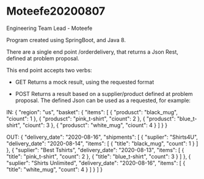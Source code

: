 # Moteefe20200807
Engineering Team Lead - Moteefe

Program created using SpringBoot, and Java 8.

There are a single end point /orderdelivery, that returns a Json Rest, defined at problem proposal.

This end point accepts two verbs:
- GET
	Returns a mock result, using the requested format

- POST
	Returns a result based on a supplier/product defined at problem proposal.
	The defined Json can be used as a requested, for example:

IN: 
{
	"region": "us",
	"basket": {
			"items": [
				{
					"produsct": "black_mug",
					"ciount": 1
				},
				{
					"produsct": "pink_t-shirt",
					"ciount": 2
				},
				{
					"produsct": "blue_t-shirt",
					"ciount": 3
				},
				{
					"produsct": "white_mug",
					"ciount": 4
				}
			]
		}
}

OUT:
{
    "delivery_date": "2020-08-16",
    "shipments": [
        {
            "suplier": "Shirts4U",
            "delivery_date": "2020-08-14",
            "items": [
                {
                    "title": "black_mug",
                    "count": 1
                }
            ]
        },
        {
            "suplier": "Best Tshirts",
            "delivery_date": "2020-08-13",
            "items": [
                {
                    "title": "pink_t-shirt",
                    "count": 2
                },
                {
                    "title": "blue_t-shirt",
                    "count": 3
                }
            ]
        },
        {
            "suplier": "Shirts Unlimited",
            "delivery_date": "2020-08-16",
            "items": [
                {
                    "title": "white_mug",
                    "count": 4
                }
            ]
        }
    ]
}